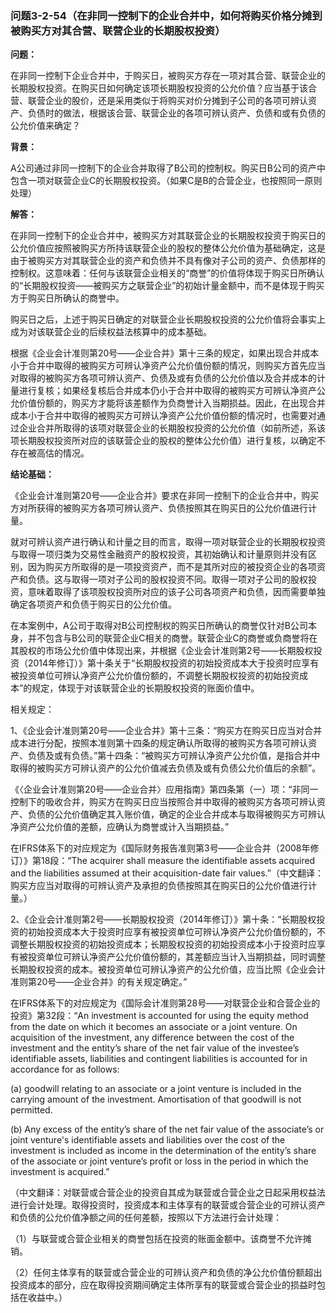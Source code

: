 ### 问题3-2-54（在非同一控制下的企业合并中，如何将购买价格分摊到被购买方对其合营、联营企业的长期股权投资）

**问题：**

在非同一控制下企业合并中，于购买日，被购买方存在一项对其合营、联营企业的长期股权投资。在购买日如何确定该项长期股权投资的公允价值？应当基于该合营、联营企业的股价，还是采用类似于将购买对价分摊到子公司的各项可辨认资产、负债时的做法，根据该合营、联营企业的各项可辨认资产、负债和或有负债的公允价值来确定？

**背景：**

A公司通过非同一控制下的企业合并取得了B公司的控制权。购买日B公司的资产中包含一项对联营企业C的长期股权投资。（如果C是B的合营企业，也按照同一原则处理）

**解答：**

在非同一控制下的企业合并中，被购买方对其联营企业的长期股权投资于购买日的公允价值应按照被购买方所持该联营企业的股权的整体公允价值为基础确定，这是由于被购买方对其联营企业的资产和负债并不具有像对子公司的资产、负债那样的控制权。这意味着：任何与该联营企业相关的“商誉”的价值将体现于购买日所确认的“长期股权投资——被购买方之联营企业”的初始计量金额中，而不是体现于购买方于购买日所确认的商誉中。

购买日之后，上述于购买日确定的对联营企业长期股权投资的公允价值将会事实上成为对该联营企业的后续权益法核算中的成本基础。

根据《企业会计准则第20号——企业合并》第十三条的规定，如果出现合并成本小于合并中取得的被购买方可辨认净资产公允价值份额的情况，则购买方首先应当对取得的被购买方各项可辨认资产、负债及或有负债的公允价值以及合并成本的计量进行复核；如果经复核后合并成本仍小于合并中取得的被购买方可辨认净资产公允价值份额的，购买方才能将该差额作为负商誉计入当期损益。因此，在出现合并成本小于合并中取得的被购买方可辨认净资产公允价值份额的情况时，也需要对通过企业合并所取得的该项对联营企业的长期股权投资的公允价值（如前所述，系该项长期股权投资所对应的该联营企业的股权的整体公允价值）进行复核，以确定不存在被高估的情况。

**结论基础：**

《企业会计准则第20号——企业合并》要求在非同一控制下的企业合并中，购买方对所获得的被购买方各项可辨认资产、负债按照其在购买日的公允价值进行计量。

就对可辨认资产进行确认和计量之目的而言，取得一项对联营企业的长期股权投资与取得一项归类为交易性金融资产的股权投资，其初始确认和计量原则并没有区别，因为购买方所取得的是一项投资资产，而不是其所对应的被投资企业的各项资产和负债。这与取得一项对子公司的股权投资不同。取得一项对子公司的股权投资，意味着取得了该项股权投资所对应的该子公司各项资产和负债，因而需要单独确定各项资产和负债于购买日的公允价值。

在本案例中，A公司于取得对B公司控制权的购买日所确认的商誉仅针对B公司本身，并不包含与B公司的联营企业C相关的商誉。联营企业C的商誉或负商誉将在其股权的市场公允价值中体现出来，并根据《企业会计准则第2号——长期股权投资（2014年修订）》第十条关于“长期股权投资的初始投资成本大于投资时应享有被投资单位可辨认净资产公允价值份额的，不调整长期股权投资的初始投资成本”的规定，体现于对该联营企业的长期股权投资的账面价值中。

相关规定：

1、《企业会计准则第20号——企业合并》第十三条：“购买方在购买日应当对合并成本进行分配，按照本准则第十四条的规定确认所取得的被购买方各项可辨认资产、负债及或有负债。”第十四条：“被购买方可辨认净资产公允价值，是指合并中取得的被购买方可辨认资产的公允价值减去负债及或有负债公允价值后的余额”。

《〈企业会计准则第20号——企业合并〉应用指南》第四条第（一）项：“非同一控制下的吸收合并，购买方在购买日应当按照合并中取得的被购买方各项可辨认资产、负债的公允价值确定其入账价值，确定的企业合并成本与取得被购买方可辨认净资产公允价值的差额，应确认为商誉或计入当期损益。”

在IFRS体系下的对应规定为《国际财务报告准则第3号——企业合并（2008年修订）》第18段：“The
acquirer shall measure the identifiable assets acquired and the liabilities
assumed at their acquisition-date fair
values.”（中文翻译：购买方应当对取得的可辨认资产及承担的负债按照其在购买日的公允价值进行计量。）

2、《企业会计准则第2号——长期股权投资（2014年修订）》第十条：“长期股权投资的初始投资成本大于投资时应享有被投资单位可辨认净资产公允价值份额的，不调整长期股权投资的初始投资成本；长期股权投资的初始投资成本小于投资时应享有被投资单位可辨认净资产公允价值份额的，其差额应当计入当期损益，同时调整长期股权投资的成本。被投资单位可辨认净资产的公允价值，应当比照《企业会计准则第20号——企业合并》的有关规定确定。”

在IFRS体系下的对应规定为《国际会计准则第28号——对联营企业和合营企业的投资》第32段：“An
investment is accounted for using the equity method from the date on which it
becomes an associate or a joint venture. On acquisition of the investment, any
difference between the cost of the investment and the entity’s share of the net
fair value of the investee’s identifiable assets, liabilities and contingent
liabilities is accounted for in accordance for as follows:

(a) goodwill relating to an associate or a joint venture is included in the
carrying amount of the investment. Amortisation of that goodwill is not
permitted.

(b) Any excess of the entity’s share of the net fair value of the associate’s or
joint venture's identifiable assets and liabilities over the cost of the
investment is included as income in the determination of the entity’s share of
the associate or joint venture’s profit or loss in the period in which the
investment is acquired.”

（中文翻译：对联营或合营企业的投资自其成为联营或合营企业之日起采用权益法进行会计处理。取得投资时，投资成本和主体享有的联营或合营企业的可辨认资产和负债的公允价值净额之间的任何差额，按照以下方法进行会计处理：

（1）与联营或合营企业相关的商誉包括在投资的账面金额中。该商誉不允许摊销。

（2）任何主体享有的联营或合营企业的可辨认资产和负债的净公允价值份额超出投资成本的部分，应在取得投资期间确定主体所享有的联营或合营企业的损益时包括在收益中。）
